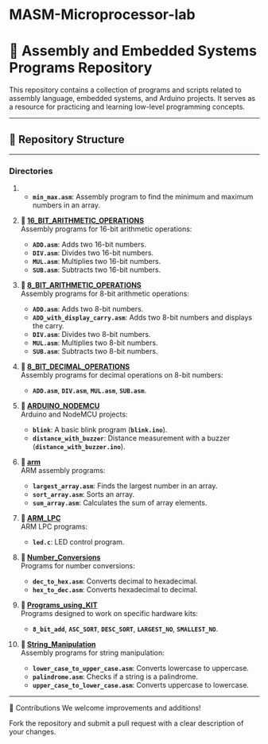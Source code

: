# MASM-Microprocessor-lab
# 📂 Assembly and Embedded Systems Programs Repository

This repository contains a collection of programs and scripts related to assembly language, embedded systems, and Arduino projects. It serves as a resource for practicing and learning low-level programming concepts.

---

## 📑 **Repository Structure**

---

### **Directories**
1. - **`min_max.asm`**: Assembly program to find the minimum and maximum numbers in an array.
   
2. **📁 [16_BIT_ARITHMETIC_OPERATIONS](16_BIT_ARITHMETIC_OPERATIONS)**  
   Assembly programs for 16-bit arithmetic operations:  
   - **`ADD.asm`**: Adds two 16-bit numbers.  
   - **`DIV.asm`**: Divides two 16-bit numbers.  
   - **`MUL.asm`**: Multiplies two 16-bit numbers.  
   - **`SUB.asm`**: Subtracts two 16-bit numbers.

3. **📁 [8_BIT_ARITHMETIC_OPERATIONS](8_BIT_ARITHMETIC_OPERATIONS)**  
   Assembly programs for 8-bit arithmetic operations:  
   - **`ADD.asm`**: Adds two 8-bit numbers.  
   - **`ADD_with_display_carry.asm`**: Adds two 8-bit numbers and displays the carry.  
   - **`DIV.asm`**: Divides two 8-bit numbers.  
   - **`MUL.asm`**: Multiplies two 8-bit numbers.  
   - **`SUB.asm`**: Subtracts two 8-bit numbers.

4. **📁 [8_BIT_DECIMAL_OPERATIONS](8_BIT_DECIMAL_OPERATIONS)**  
   Assembly programs for decimal operations on 8-bit numbers:  
   - **`ADD.asm`**, **`DIV.asm`**, **`MUL.asm`**, **`SUB.asm`**.

5. **📁 [ARDUINO_NODEMCU](ARDUINO_NODEMCU)**  
   Arduino and NodeMCU projects:  
   - **`blink`**: A basic blink program (**`blink.ino`**).  
   - **`distance_with_buzzer`**: Distance measurement with a buzzer (**`distance_with_buzzer.ino`**).

6. **📁 [arm](arm)**  
   ARM assembly programs:  
   - **`largest_array.asm`**: Finds the largest number in an array.  
   - **`sort_array.asm`**: Sorts an array.  
   - **`sum_array.asm`**: Calculates the sum of array elements.

7. **📁 [ARM_LPC](ARM_LPC)**  
   ARM LPC programs:  
   - **`led.c`**: LED control program.

8. **📁 [Number_Conversions](Number_Conversions)**  
   Programs for number conversions:  
   - **`dec_to_hex.asm`**: Converts decimal to hexadecimal.  
   - **`hex_to_dec.asm`**: Converts hexadecimal to decimal.

9. **📁 [Programs_using_KIT](Programs_using_KIT)**  
   Programs designed to work on specific hardware kits:  
   - **`8_bit_add`**, **`ASC_SORT`**, **`DESC_SORT`**, **`LARGEST_NO`**, **`SMALLEST_NO`**.

10. **📁 [String_Manipulation](String_Manipulation)**  
    Assembly programs for string manipulation:  
    - **`lower_case_to_upper_case.asm`**: Converts lowercase to uppercase.  
    - **`palindrome.asm`**: Checks if a string is a palindrome.  
    - **`upper_case_to_lower_case.asm`**: Converts uppercase to lowercase.

---

🤝 Contributions
We welcome improvements and additions!

Fork the repository and submit a pull request with a clear description of your changes.
